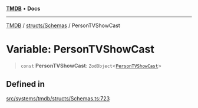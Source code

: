 [**TMDB**](../../../README.md) • **Docs**

***

[TMDB](../../../README.md) / [structs/Schemas](../README.md) / PersonTVShowCast

# Variable: PersonTVShowCast

> `const` **PersonTVShowCast**: `ZodObject`\<[`PersonTVShowCast`](../type-aliases/PersonTVShowCast.md)\>

## Defined in

[src/systems/tmdb/structs/Schemas.ts:723](https://github.com/Norviah/media-hub/blob/65ee01fce9c30692d28d2f4e608ea7f18b4d7381/src/systems/tmdb/structs/Schemas.ts#L723)
